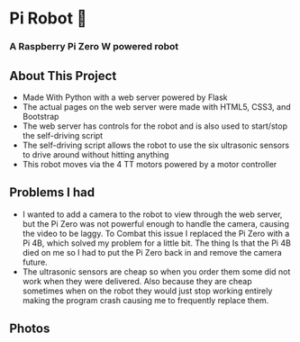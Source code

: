 # Pi Robot 🤖
### A Raspberry Pi Zero W powered robot

## About This Project
  - Made With Python with a web server powered by Flask
  - The actual pages on the web server were made with HTML5, CSS3, and Bootstrap
  - The web server has controls for the robot and is also used to start/stop the self-driving script
  - The self-driving script allows the robot to use the six ultrasonic sensors to drive around without hitting anything
  - This robot moves via the 4 TT motors powered by a motor controller
 
 ## Problems I had
  - I wanted to add a camera to the robot to view through the web server, but the Pi Zero was not powerful enough to handle the camera, causing the video to be laggy. To Combat this issue I replaced the Pi Zero with a Pi 4B, which solved my problem for a little bit. The thing Is that the Pi 4B died on me so I had to put the Pi Zero back in and remove the camera future.
  - The ultrasonic sensors are cheap so when you order them some did not work when they were delivered. Also because they are cheap sometimes when on the robot they would just stop working entirely making the program crash causing me to frequently replace them. 
 
## Photos


